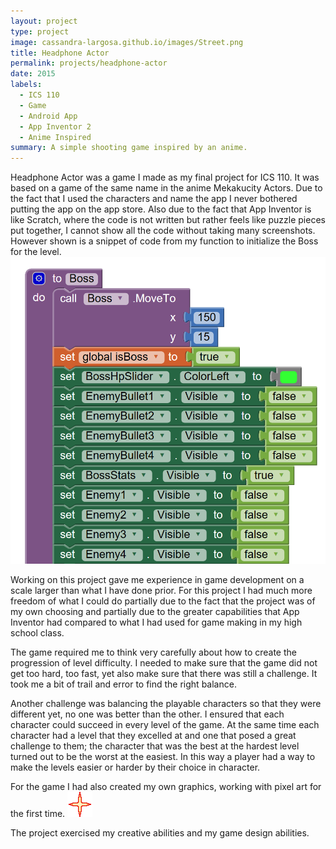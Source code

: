 ```yaml
---
layout: project
type: project
image: cassandra-largosa.github.io/images/Street.png
title: Headphone Actor
permalink: projects/headphone-actor
date: 2015
labels:
  - ICS 110
  - Game
  - Android App
  - App Inventor 2
  - Anime Inspired
summary: A simple shooting game inspired by an anime.
---
```


Headphone Actor was a game I made as my final project for ICS 110. It was based on a game of the same name in the anime Mekakucity Actors. Due to the fact that I used the characters and name the app I never bothered putting the app on the app store. Also due to the fact that App Inventor is like Scratch, where the code is not written but rather feels like puzzle pieces put together, I cannot show all the code without taking many screenshots. However shown is a snippet of code from my function to initialize the Boss for the level. <img src="../images/HeadphoneActorCodeSnipet.png ">

Working on this project gave me experience in game development on a scale larger than what I have done prior. For this project I had much more freedom of what I could do partially due to the fact that the project was of my own choosing and partially due to the greater capabilities that App Inventor had compared to what I had used for game making in my high school class.

The game required me to think very carefully about how to create the progression of level difficulty. I needed to make sure that the game did not get too hard, too fast, yet also make sure that there was still a challenge. It took me a bit of trail and error to find the right balance.

Another challenge was balancing the playable characters so that they were different yet, no one was better than the other. I ensured that each character could succeed in every level of the game. At the same time each character had a level that they excelled at and one that posed a great challenge to them; the character that was the best at the hardest level turned out to be the worst at the easiest. In this way a player had a way to make the levels easier or harder by their choice in character.

For the game I had also created my own graphics, working with pixel art for the first time. <img class= "ui mini left floated image" src="../images/Explosion.png ">

The project exercised my creative abilities and my game design abilities.
